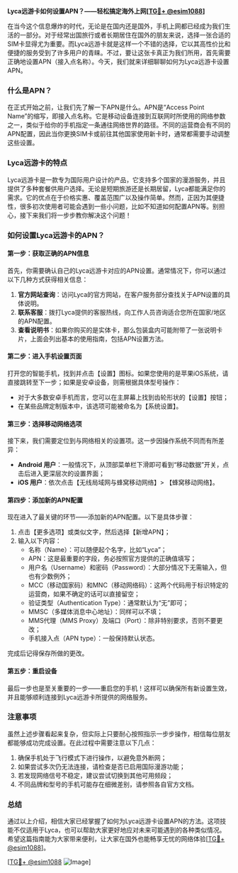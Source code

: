 **Lyca远游卡如何设置APN？——轻松搞定海外上网[[TG💪+ @esim1088](https://t.me/s/esim1088)]**

在当今这个信息爆炸的时代，无论是在国内还是国外，手机上网都已经成为我们生活的一部分。对于经常出国旅行或者长期居住在国外的朋友来说，选择一张合适的SIM卡显得尤为重要。而Lyca远游卡就是这样一个不错的选择，它以其高性价比和便捷的服务受到了许多用户的青睐。不过，要让这张卡真正为我们所用，首先需要正确地设置APN（接入点名称）。今天，我们就来详细聊聊如何为Lyca远游卡设置APN。

### 什么是APN？

在正式开始之前，让我们先了解一下APN是什么。APN是“Access Point Name”的缩写，即接入点名称。它是移动设备连接到互联网时所使用的网络参数之一，类似于给你的手机指定一条通往网络世界的路径。不同的运营商会有不同的APN配置，因此当你更换SIM卡或前往其他国家使用新卡时，通常都需要手动调整这些设置。

### Lyca远游卡的特点

Lyca远游卡是一款专为国际用户设计的产品，它支持多个国家的漫游服务，并且提供了多种套餐供用户选择。无论是短期旅游还是长期居留，Lyca都能满足你的需求。它的优点在于价格实惠、覆盖范围广以及操作简单。然而，正因为其便捷性，很多初次使用者可能会遇到一些小问题，比如不知道如何配置APN等。别担心，接下来我们将一步步教你解决这个问题！

### 如何设置Lyca远游卡的APN？

#### 第一步：获取正确的APN信息

首先，你需要确认自己的Lyca远游卡对应的APN设置。通常情况下，你可以通过以下几种方式获得相关信息：

1. **官方网站查询**：访问Lyca的官方网站，在客户服务部分查找关于APN设置的具体说明。
2. **联系客服**：拨打Lyca提供的客服热线，向工作人员咨询适合您所在国家/地区的APN配置。
3. **查看说明书**：如果你购买的是实体卡，那么包装盒内可能附带了一张说明卡片，上面会列出基本的使用指南，包括APN设置方法。

#### 第二步：进入手机设置页面

打开您的智能手机，找到并点击【设置】图标。如果您使用的是苹果iOS系统，请直接跳转至下一步；如果是安卓设备，则需根据具体型号操作：

- 对于大多数安卓手机而言，您可以在主屏幕上找到齿轮形状的【设置】按钮；
- 在某些品牌定制版本中，该选项可能被命名为【系统设置】。

#### 第三步：选择移动网络选项

接下来，我们需要定位到与网络相关的设置项。这一步因操作系统不同而有所差异：

- **Android 用户**：一般情况下，从顶部菜单栏下滑即可看到“移动数据”开关，点击后进入更深层次的设置界面；
- **iOS 用户**：依次点击【无线局域网与蜂窝移动网络】> 【蜂窝移动网络】。

#### 第四步：添加新的APN配置

现在进入了最关键的环节——添加新的APN配置。以下是具体步骤：

1. 点击【更多选项】或类似文字，然后选择【新增APN】；
2. 输入以下内容：
   - 名称（Name）：可以随便起个名字，比如“Lyca”；
   - APN：这是最重要的字段，务必按照官方提供的正确值填写；
   - 用户名（Username）和密码（Password）：大部分情况下无需输入，但也有少数例外；
   - MCC（移动国家码）和MNC（移动网络码）：这两个代码用于标识特定的运营商，如果不确定的话可以直接留空；
   - 验证类型（Authentication Type）：通常默认为“无”即可；
   - MMSC（多媒体消息中心地址）：同样可以不填；
   - MMS代理（MMS Proxy）及端口（Port）：除非特别要求，否则不要更改；
   - 手机接入点（APN type）：一般保持默认状态。

完成后记得保存所做的更改。

#### 第五步：重启设备

最后一步也是至关重要的一步——重启您的手机！这样可以确保所有新设置生效，并且能够顺利连接到Lyca远游卡所提供的网络服务。

### 注意事项

虽然上述步骤看起来复杂，但实际上只要耐心按照指示一步步操作，相信每位朋友都能够成功完成设置。在此过程中需要注意以下几点：

1. 确保手机处于飞行模式下进行操作，以避免意外断网；
2. 如果尝试多次仍无法连接，请检查是否已启用国际漫游功能；
3. 若发现网络信号不稳定，建议尝试切换到其他可用频段；
4. 不同品牌和型号的手机可能存在细微差别，请参照各自官方文档。

### 总结

通过以上介绍，相信大家已经掌握了如何为Lyca远游卡设置APN的方法。这项技能不仅适用于Lyca，也可以帮助大家更好地应对未来可能遇到的各种类似情况。希望这篇指南能为大家带来便利，让大家在国外也能畅享无忧的网络体验[[TG💪+ @esim1088](https://t.me/s/esim1088)]。

[[TG💪+ @esim1088](https://t.me/s/esim1088) ![Image](https://i.postimg.cc/4NQfJmqS/Snipaste-2025-05-13-00-14-12.png)]